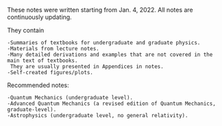 These notes were written starting from Jan. 4, 2022. All notes are continuously updating. 

They contain

	-Summaries of textbooks for undergraduate and graduate physics.
	-Materials from lecture notes.
    -Many detailed derivations and examples that are not covered in the main text of textbooks. 
	 They are usually presented in Appendices in notes.
    -Self-created figures/plots.

Recommended notes: 

    -Quantum Mechanics (undergraduate level).
    -Advanced Quantum Mechanics (a revised edition of Quantum Mechanics, graduate-level).
    -Astrophysics (undergraduate level, no general relativity).
